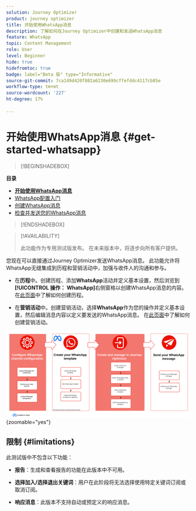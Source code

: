 ```yaml
---
solution: Journey Optimizer
product: journey optimizer
title: 开始使用WhatsApp消息
description: 了解如何在Journey Optimizer中创建和发送WhatsApp消息
feature: WhatsApp
topic: Content Management
role: User
level: Beginner
hide: true
hidefromtoc: true
badge: label="Beta 版" type="Informative"
source-git-commit: 7ca149d420f802a6230e699cffefddc4117cb85e
workflow-type: tm+mt
source-wordcount: '227'
ht-degree: 17%

---
```


# 开始使用WhatsApp消息 {#get-started-whatsapp}

>[!BEGINSHADEBOX]

**目录**

* **[开始使用WhatsApp消息](get-started-whatsapp.md)**
* [WhatsApp配置入门](whatsapp-configuration.md)
* [创建WhatsApp消息](create-whatsapp.md)
* [检查并发送您的WhatsApp消息](send-whatsapp.md)

>[!ENDSHADEBOX]

>[!AVAILABILITY]
>
>此功能作为专用测试版发布。 在未来版本中，将逐步向所有客户提供。

您现在可以直接通过Journey Optimizer发送WhatsApp消息。 此功能允许将WhatsApp无缝集成到历程和营销活动中，加强与收件人的沟通和参与。

* 在&#x200B;**历程**&#x200B;中。创建历程、添加&#x200B;**WhatsApp**&#x200B;活动并定义基本设置，然后浏览到&#x200B;**[!UICONTROL 操作： WhatsApp]**&#x200B;右侧窗格以创建WhatsApp消息的内容。 在[此页面](../building-journeys/journey-gs.md)中了解如何创建历程。

* 在&#x200B;**营销活动**&#x200B;中。创建营销活动，选择&#x200B;**WhatsApp**&#x200B;作为您的操作并定义基本设置，然后编辑消息内容以定义要发送的WhatsApp消息。 在[此页面](../campaigns/create-campaign.md#configure)中了解如何创建营销活动。

![](assets/do-not-localize/whatsapp-beta.png){zoomable="yes"}

## 限制 {#limitations}

此测试版中不包含以下功能：

* **报告**：生成和查看报告的功能在此版本中不可用。

* **选择加入/选择退出关键词**：用户在此阶段将无法选择使用特定关键词订阅或取消订阅。

* **响应消息**：此版本不支持自动或预定义的响应消息。
